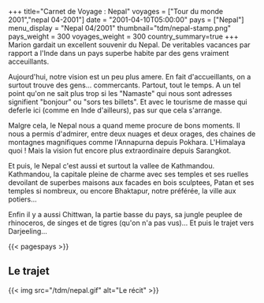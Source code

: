 +++
title="Carnet de Voyage : Nepal"
voyages = ["Tour du monde 2001","nepal 04-2001"]
date = "2001-04-10T05:00:00"
pays = ["Nepal"]
menu_display = "Nepal 04/2001"
thumbnail="tdm/nepal-stamp.png"
pays_weight = 300
voyages_weight = 300
country_summary=true
+++
Marion gardait un excellent souvenir du Nepal. De veritables vacances par rapport a l'Inde dans un pays superbe habite par des gens vraiment acceuillants.

Aujourd'hui, notre vision est un peu plus amere. En fait d'accueillants, on a surtout trouve des gens... commercants. Partout, tout le temps. A un tel point qu'on ne sait plus trop si les "Namaste" qui nous sont adresses signifient "bonjour" ou "sors tes billets". Et avec le tourisme de masse qui deferle ici (comme en Inde d'ailleurs), pas sur que cela s'arrange.

Malgre cela, le Nepal nous a quand meme procure de bons moments. Il nous a permis d'admirer, entre deux nuages et deux orages, des chaines de montagnes magnifiques comme l'Annapurna depuis Pokhara. L'Himalaya quoi ! Mais la vision fut encore plus extraordinaire depuis Sarangkot.

Et puis, le Nepal c'est aussi et surtout la vallee de Kathmandou. Kathmandou, la capitale pleine de charme avec ses temples et ses ruelles devoilant de superbes maisons aux facades en bois sculptees, Patan et ses temples si nombreux, ou encore Bhaktapur, notre préférée, la ville aux potiers...

Enfin il y a aussi Chittwan, la partie basse du pays, sa jungle peuplee de rhinoceros, de singes et de tigres (qu'on n'a pas vus)... Et puis le trajet vers Darjeeling...

{{< pagespays >}}
## Le trajet
{{< img src="/tdm/nepal.gif" alt="Le récit" >}}